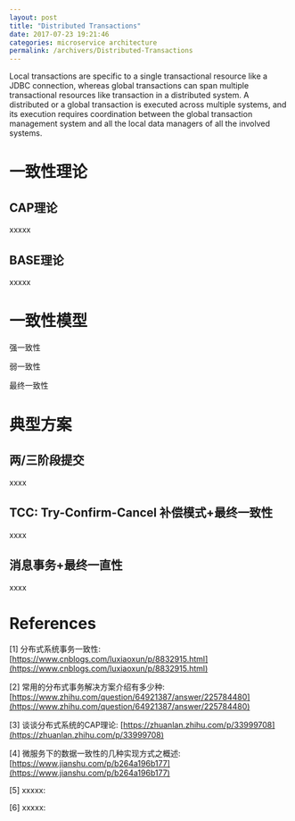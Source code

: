 ```yaml
---
layout: post
title: "Distributed Transactions"
date: 2017-07-23 19:21:46
categories: microservice architecture
permalink: /archivers/Distributed-Transactions
---
```


Local transactions are specific to a single transactional resource like a JDBC connection, whereas global transactions can span multiple transactional resources like transaction in a distributed system. A distributed or a global transaction is executed across multiple systems, and its execution requires coordination between the global transaction management system and all the local data managers of all the involved systems.

<!--more-->

# 一致性理论

## CAP理论

xxxxx

## BASE理论

xxxxx

# 一致性模型

强一致性

弱一致性

最终一致性

# 典型方案

## 两/三阶段提交

xxxx

## TCC: Try-Confirm-Cancel 补偿模式+最终一致性

xxxx

## 消息事务+最终一直性

xxxx

# References

[1] 分布式系统事务一致性: [https://www.cnblogs.com/luxiaoxun/p/8832915.html](https://www.cnblogs.com/luxiaoxun/p/8832915.html)

[2] 常用的分布式事务解决方案介绍有多少种: [https://www.zhihu.com/question/64921387/answer/225784480](https://www.zhihu.com/question/64921387/answer/225784480)

[3] 谈谈分布式系统的CAP理论: [https://zhuanlan.zhihu.com/p/33999708](https://zhuanlan.zhihu.com/p/33999708)

[4] 微服务下的数据一致性的几种实现方式之概述: [https://www.jianshu.com/p/b264a196b177](https://www.jianshu.com/p/b264a196b177)

[5] xxxxx: []()

[6] xxxxx: []()










